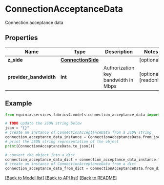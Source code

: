 # ConnectionAcceptanceData

Connection acceptance data

## Properties

Name | Type | Description | Notes
------------ | ------------- | ------------- | -------------
**z_side** | [**ConnectionSide**](ConnectionSide.md) |  | [optional] 
**provider_bandwidth** | **int** | Authorization key bandwidth in Mbps | [optional] [readonly] 

## Example

```python
from equinix.services.fabricv4.models.connection_acceptance_data import ConnectionAcceptanceData

# TODO update the JSON string below
json = "{}"
# create an instance of ConnectionAcceptanceData from a JSON string
connection_acceptance_data_instance = ConnectionAcceptanceData.from_json(json)
# print the JSON string representation of the object
print(ConnectionAcceptanceData.to_json())

# convert the object into a dict
connection_acceptance_data_dict = connection_acceptance_data_instance.to_dict()
# create an instance of ConnectionAcceptanceData from a dict
connection_acceptance_data_from_dict = ConnectionAcceptanceData.from_dict(connection_acceptance_data_dict)
```
[[Back to Model list]](../README.md#documentation-for-models) [[Back to API list]](../README.md#documentation-for-api-endpoints) [[Back to README]](../README.md)


